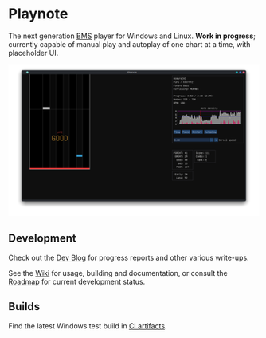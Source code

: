 # Playnote

The next generation [BMS](https://en.wikipedia.org/wiki/Be-Music_Source) player for Windows and Linux. **Work in progress**; currently capable of manual play and autoplay of one chart at a time, with placeholder UI.

![screenshot.png](screenshot.png)

## Development

Check out the [Dev Blog](https://tear.moe/tag/playnote/) for progress reports and other various write-ups.

See the [Wiki](https://github.com/Tearnote/Playnote/wiki) for usage, building and documentation, or consult the [Roadmap](https://github.com/users/Tearnote/projects/4/views/1) for current development status.

## Builds

Find the latest Windows test build in [CI artifacts](https://github.com/Tearnote/Playnote/actions/workflows/windows-build.yml).
